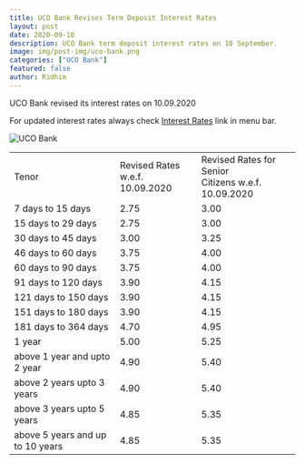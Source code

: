 ```yaml
---
title: UCO Bank Revises Term Deposit Interest Rates 
layout: post
date: 2020-09-10
description: UCO Bank term deposit interest rates on 10 September.
image: img/post-img/uco-bank.png
categories: ["UCO Bank"]
featured: false
author: Ridhim
---
```



UCO Bank revised its interest rates on 10.09.2020

For updated interest rates always check <a href="https://bankingatoz.com/fd-interest-rates">Interest Rates</a> link in menu bar.

<img src="https://www.ucobank.com/assets/images/logo.png" alt="UCO Bank">


<div>
<table class="flat-table">
<tbody>
<tr>
<td colspan="2">Tenor</td>
<td colspan="2">Revised Rates w.e.f. <br/>10.09.2020</td>
<td colspan="2">Revised Rates for Senior <br/>Citizens w.e.f. 10.09.2020</td>
</tr>
<tr>
<td colspan="2">7 days to 15 days</td>
<td colspan="2">2.75</td>
<td colspan="2">3.00</td>
</tr>
<tr>
<td colspan="2">15 days to 29 days</td>
<td colspan="2">2.75</td>
<td colspan="2">3.00</td>
</tr>
<tr>
<td colspan="2">30 days to 45 days</td>
<td colspan="2">3.00</td>
<td colspan="2">3.25</td>
</tr>
<tr>
<td colspan="2">46 days to 60 days</td>
<td colspan="2">3.75</td>
<td colspan="2">4.00</td>
</tr>
<tr>
<td colspan="2">60 days to 90 days</td>
<td colspan="2">3.75</td>
<td colspan="2">4.00</td>
</tr>
<tr>
<td colspan="2">91 days to 120 days</td>
<td colspan="2">3.90</td>
<td colspan="2">4.15</td>
</tr>
<tr>
<td colspan="2">121 days to 150 days</td>
<td colspan="2">3.90</td>
<td colspan="2">4.15</td>
</tr>
<tr>
<td colspan="2">151 days to 180 days</td>
<td colspan="2">3.90</td>
<td colspan="2">4.15</td>
</tr>
<tr>
<td colspan="2">181 days to 364 days</td>
<td colspan="2">4.70</td>
<td colspan="2">4.95</td>
</tr>
<tr>
<td colspan="2">1 year</td>
<td colspan="2">5.00</td>
<td colspan="2">5.25</td>
</tr>
<tr>
<td colspan="2">above 1 year and upto 2 year</td>
<td colspan="2">4.90</td>
<td colspan="2">5.40</td>
</tr>
<tr>
<td colspan="2">above 2 years upto 3 years</td>
<td colspan="2">4.90</td>
<td colspan="2">5.40</td>
</tr>
<tr>
<td colspan="2">above 3 years upto 5 years</td>
<td colspan="2">4.85</td>
<td colspan="2">5.35</td>
</tr>
<tr>
<td colspan="2">above 5 years and up to 10 years</td>
<td colspan="2">4.85</td>
<td colspan="2">5.35</td>
</tr>
</tbody>
</table>
</div>

